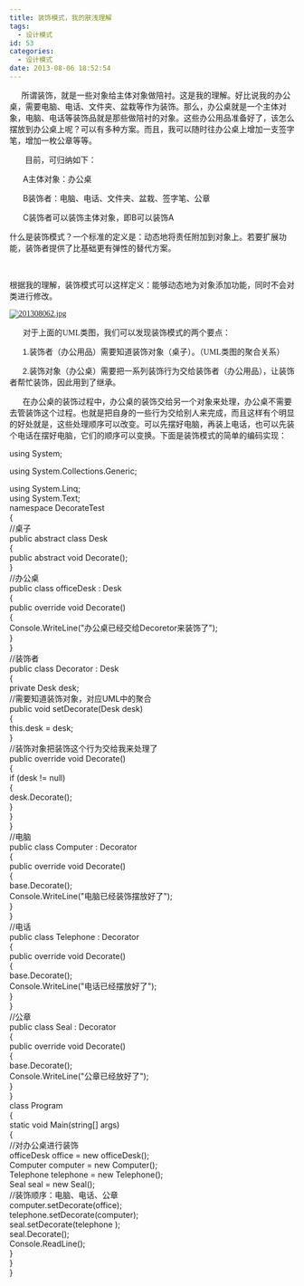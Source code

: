 ```yaml
---
title: 装饰模式，我的肤浅理解
tags:
  - 设计模式
id: 53
categories:
  - 设计模式
date: 2013-08-06 18:52:54
---
```


<span style="font-family: 宋体; mso-ascii-font-family: 'Times New Roman'; mso-hansi-font-family: 'Times New Roman';">&nbsp; &nbsp; &nbsp; 所谓装饰，就是一些对象给主体对象做陪衬。这是我的理解。好比说我的办公桌，需要电脑、电话、文件夹、盆栽等作为装饰。那么，办公桌就是一个主体对象，电脑、电话等装饰品就是那些做陪衬的对象。这些办公用品准备好了，该怎么摆放到办公桌上呢？可以有多种方案。而且，我可以随时往办公桌上增加一支签字笔，增加一枚公章等等。</span>

<span lang="EN-US">&nbsp;&nbsp;&nbsp;&nbsp;&nbsp;&nbsp; </span><span style="font-family: 宋体; mso-ascii-font-family: 'Times New Roman'; mso-hansi-font-family: 'Times New Roman';">目前，可归纳如下：</span>

<span lang="EN-US">&nbsp; &nbsp; &nbsp; A</span><span style="font-family: 宋体; mso-ascii-font-family: 'Times New Roman'; mso-hansi-font-family: 'Times New Roman';">主体对象：办公桌</span>

<span lang="EN-US">&nbsp; &nbsp; &nbsp; B</span><span style="font-family: 宋体; mso-ascii-font-family: 'Times New Roman'; mso-hansi-font-family: 'Times New Roman';">装饰者：电脑、电话、文件夹、盆栽、签字笔、公章</span>

<span lang="EN-US">&nbsp; &nbsp; &nbsp; C</span><span style="font-family: 宋体; mso-ascii-font-family: 'Times New Roman'; mso-hansi-font-family: 'Times New Roman';">装饰者可以装饰主体对象，即</span><span lang="EN-US">B</span><span style="font-family: 宋体; mso-ascii-font-family: 'Times New Roman'; mso-hansi-font-family: 'Times New Roman';">可以装饰</span><span lang="EN-US">A</span>

<span style="font-family: 宋体; mso-ascii-font-family: 'Times New Roman'; mso-hansi-font-family: 'Times New Roman';">什么是装饰模式？一个标准的定义是：动态地将责任附加到对象上。若要扩展功能，装饰者提供了比基础更有弹性的替代方案。</span>

&nbsp;

<span style="font-family: 宋体; mso-ascii-font-family: 'Times New Roman'; mso-hansi-font-family: 'Times New Roman';">根据我的理解，装饰模式可以这样定义：能够动态地为对象添加功能，同时不会对类进行修改。</span>

<span style="font-family: 宋体; mso-ascii-font-family: 'Times New Roman'; mso-hansi-font-family: 'Times New Roman';">[![201308062.jpg](http://zhousenbiao.com/wp-content/uploads/2013/08/4181935157.jpg)](http://zhousenbiao.com/attachment/54/ "201308062.jpg")
</span>

<span style="font-size: 10.5pt;">&nbsp; &nbsp; &nbsp; 对于上面的</span><span style="font-size: 10.5pt; font-family: 'Times New Roman', serif;" lang="EN-US">UML</span><span style="font-size: 10.5pt;">类图，我们可以发现装饰模式的两个要点：</span>

<span style="font-size: 10.5pt; font-family: Verdana, sans-serif;" lang="EN-US">&nbsp; &nbsp; &nbsp; 1.</span><span style="font-size: 10.5pt;">装饰者（办公用品）需要知道装饰对象（桌子）。（</span><span style="font-size: 10.5pt; font-family: 'Times New Roman', serif;" lang="EN-US">UML</span><span style="font-size: 10.5pt;">类图的聚合关系）</span>

<span style="font-size: 10.5pt; font-family: Verdana, sans-serif;" lang="EN-US">&nbsp; &nbsp; &nbsp; 2.</span><span style="font-size: 10.5pt;">装饰对象（办公桌）需要把一系列装饰行为交给装饰者（办公用品），让装饰者帮忙装饰，因此用到了继承。</span><span style="text-indent: 21pt;">&nbsp;</span>

<span style="font-size: 10.5pt; font-family: Verdana, sans-serif;" lang="EN-US">&nbsp;&nbsp;&nbsp;&nbsp;&nbsp; </span><span style="font-size: 10.5pt;">在办公桌的装饰过程中，办公桌的装饰交给另一个对象来处理，办公桌不需要去管装饰这个过程。也就是把自身的一些行为交给别人来完成，而且这样有个明显的好处就是，这些处理顺序可以改变。可以先摆好电脑，再装上电话，也可以先装个电话在摆好电脑，它们的顺序可以变换。下面是装饰模式的简单的编码实现：</span>

using System;

using System.Collections.Generic;

<div>
<div>using System.Linq;</div>
<div>using System.Text;</div>
<div>namespace DecorateTest</div>
<div>{</div>
<div>//桌子</div>
<div>public abstract class Desk</div>
<div>{</div>
<div>public abstract void Decorate();</div>
<div>}</div>
<div>//办公桌</div>
<div>public class officeDesk : Desk</div>
<div>{</div>
<div>public override void Decorate()</div>
<div>{</div>
<div>Console.WriteLine("办公桌已经交给Decoretor来装饰了");</div>
<div>}</div>
<div>}</div>
<div>//装饰者</div>
<div>public class Decorator : Desk</div>
<div>{</div>
<div>private Desk desk;</div>
<div>//需要知道装饰对象，对应UML中的聚合</div>
<div>public void setDecorate(Desk desk)</div>
<div>{</div>
<div>this.desk = desk;</div>
<div>}</div>
<div>//装饰对象把装饰这个行为交给我来处理了</div>
<div>public override void Decorate()</div>
<div>{</div>
<div>if (desk != null)</div>
<div>{</div>
<div>desk.Decorate();</div>
<div>}</div>
<div>}</div>
<div>}</div>
<div>//电脑</div>
<div>public class Computer : Decorator</div>
<div>{</div>
<div>public override void Decorate()</div>
<div>{</div>
<div>base.Decorate();</div>
<div>Console.WriteLine("电脑已经装饰摆放好了");</div>
<div>}</div>
<div>}</div>
<div>//电话</div>
<div>public class Telephone : Decorator</div>
<div>{</div>
<div>public override void Decorate()</div>
<div>{</div>
<div>base.Decorate();</div>
<div>Console.WriteLine("电话已经摆放好了");</div>
<div>}</div>
<div>}</div>
<div>//公章</div>
<div>public class Seal : Decorator</div>
<div>{</div>
<div>public override void Decorate()</div>
<div>{</div>
<div>base.Decorate();</div>
<div>Console.WriteLine("公章已经放好了");</div>
<div>}</div>
<div>}</div>
<div>class Program</div>
<div>{</div>
<div>static void Main(string[] args)</div>
<div>{</div>
<div>//对办公桌进行装饰</div>
<div>officeDesk office = new officeDesk();</div>
<div>Computer computer = new Computer();</div>
<div>Telephone telephone = new Telephone();</div>
<div>Seal seal = new Seal();</div>
<div>//装饰顺序：电脑、电话、公章</div>
<div>computer.setDecorate(office);</div>
<div>telephone.setDecorate(computer);</div>
<div>seal.setDecorate(telephone );</div>
<div>seal.Decorate();</div>
<div>Console.ReadLine();</div>
<div>}</div>
<div>}</div>
<div>}</div>
</div>